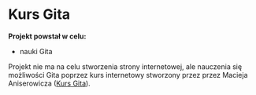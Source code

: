 Kurs Gita
=========

**Projekt powstał w celu:**

- nauki Gita

Projekt nie ma na celu stworzenia strony internetowej, ale nauczenia się możliwości Gita poprzez kurs internetowy
stworzony przez przez Macieja Aniserowicza ([Kurs Gita](https://kursgita.pl/)).
